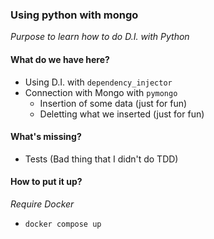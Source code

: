 ### Using python with mongo

*Purpose to learn how to do D.I. with Python*

#### What do we have here?

* Using D.I. with `dependency_injector`
* Connection with Mongo with `pymongo`
  * Insertion of some data (just for fun)
  * Deletting what we inserted (just for fun)
  
#### What's missing?

* Tests (Bad thing that I didn't do TDD)

#### How to put it up?

*Require Docker*
* `docker compose up`
